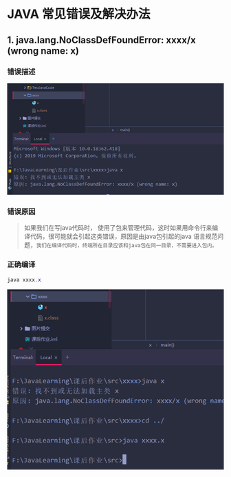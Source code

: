 # 	JAVA 常见错误及解决办法

## 1.  java.lang.NoClassDefFoundError: xxxx/x (wrong name: x)

### 错误描述

![image-20191104140433421](%E5%B8%B8%E8%A7%81%E9%94%99%E8%AF%AF%E5%8F%8A%E8%A7%A3%E5%86%B3%E5%8A%9E%E6%B3%95.assets/image-20191104140433421.png)

### 错误原因

> 如果我们在写java代码时， 使用了包来管理代码，这时如果用命令行来编译代码，很可能就会引起这类错误，原因是由java包引起的java 语言规范问题，`我们在编译代码时，终端所在目录应该和java包在同一目录，不需要进入包内。 `

### 正确编译

``` java
java xxxx.x
```

![image-20191104141038295](%E5%B8%B8%E8%A7%81%E9%94%99%E8%AF%AF%E5%8F%8A%E8%A7%A3%E5%86%B3%E5%8A%9E%E6%B3%95.assets/image-20191104141038295.png)
